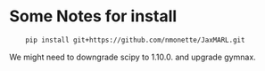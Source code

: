 # Some Notes for install

```bash
    pip install git+https://github.com/nmonette/JaxMARL.git
```

We might need to downgrade scipy to 1.10.0. and upgrade gymnax.